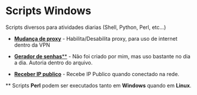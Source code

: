 # Scripts Windows
 Scripts diversos para atividades diarias (Shell, Python, Perl, etc...)

- [**Mudança de proxy**](https://github.com/MikeFortes/Scripts-Diversos/tree/main/Windows/ChangeProxy.vbs) - Habilita/Desabilita proxy, para uso de internet dentro da VPN

- [**Gerador de senhas****](https://github.com/MikeFortes/Scripts-Diversos/tree/main/Windows/GeraSenhas.pl) - Não foi criado por mim, mas uso bastante no dia a dia. Autoria dentro do arquivo. 

- [**Receber IP publico**](https://github.com/MikeFortes/Scripts-Diversos/tree/main/Windows/IpPublico.pl) - Recebe IP Publico quando conectado na rede.

** Scripts **Perl** podem ser executados tanto em **Windows** quando em **Linux**.
